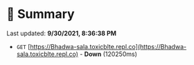 # 📖 Summary
Last updated: **9/30/2021, 8:36:38 PM**

- `GET` [https://Bhadwa-sala.toxicblte.repl.co](https://Bhadwa-sala.toxicblte.repl.co) - **Down** (120250ms)
